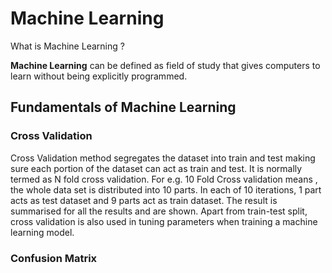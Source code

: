 # Machine Learning

What is Machine Learning ?

**Machine Learning** can be defined as field of study that gives computers to learn without being explicitly programmed.

## Fundamentals of Machine Learning
### Cross Validation

Cross Validation method segregates the dataset into train and test making sure each portion of the dataset can act as train and test. It is normally termed as N fold cross validation. For e.g. 10 Fold Cross validation means , the whole data set is distributed into 10 parts. In each of 10 iterations, 1 part acts as test dataset and 9 parts act as train dataset. The result is summarised for all the results and are shown.
Apart from train-test split, cross validation is also used in tuning parameters when training a machine learning model.

### Confusion Matrix



